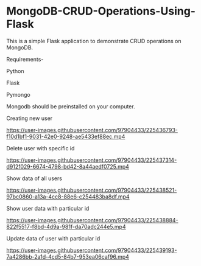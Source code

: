 # MongoDB-CRUD-Operations-Using-Flask
This is a simple Flask application to demonstrate CRUD operations on MongoDB.

Requirements-

Python

Flask

Pymongo

Mongodb should be preinstalled on your computer.


Creating new user


https://user-images.githubusercontent.com/97904433/225436793-f10d1bf1-9031-42e0-9248-ae5433ef88ec.mp4

Delete user with specific id



https://user-images.githubusercontent.com/97904433/225437314-d912f029-6674-4798-bd42-8a44aedf0725.mp4

Show data of all users



https://user-images.githubusercontent.com/97904433/225438521-97bc0860-a13a-4cc8-88e6-c254483ba8df.mp4

Show user data with particular id



https://user-images.githubusercontent.com/97904433/225438884-822f5517-f8bd-4d9a-981f-da70adc244e5.mp4

Update data of user with particular id



https://user-images.githubusercontent.com/97904433/225439193-7a4286bb-2a1d-4cd5-84b7-953ea06caf96.mp4






